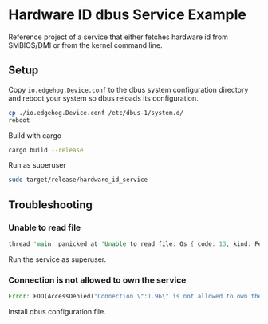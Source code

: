 <!---
  Copyright 2022 SECO Mind Srl

  SPDX-License-Identifier: Apache-2.0
-->

# Hardware ID dbus Service Example
Reference project of a service that either fetches hardware id from SMBIOS/DMI
or from the kernel command line.

## Setup
Copy `io.edgehog.Device.conf` to the dbus system configuration directory
and reboot your system so dbus reloads its configuration.

```bash
cp ./io.edgehog.Device.conf /etc/dbus-1/system.d/
reboot
```

Build with cargo
```bash
cargo build --release
```

Run as superuser
```bash
sudo target/release/hardware_id_service
```

## Troubleshooting

### Unable to read file
```rust
thread 'main' panicked at 'Unable to read file: Os { code: 13, kind: PermissionDenied, message: "Permission denied" }', src/main.rs:22:73
```
Run the service as superuser.

### Connection is not allowed to own the service
```rust
Error: FDO(AccessDenied("Connection \":1.96\" is not allowed to own the service \"io.edgehog.Device\" due to security policies in the configuration file"))
```
Install dbus configuration file.
